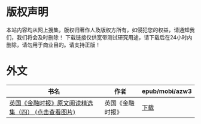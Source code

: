 # 版权声明

本站内容均从网上搜集，版权归著作人及版权方所有，如侵犯您的权益，请通知我们，我们将会及时删除！ 下载链接仅供宽带测试研究用途，请下载后在24小时内删除，请勿用于商业目的。请支持正版！

# 外文

| 书名 | 作者 | epub/mobi/azw3 |
| --- | --- | --- |
| [英国《金融时报》原文阅读精选集（四） (点击查看图片)](https://www.dushupai.com/attachment/2024/06/07/a80db187fbc117c9.jpg) | 英国《金融时报》 | [下载](https://url89.ctfile.com/f/31084289-1357042927-6a87ec?p=8866) |
